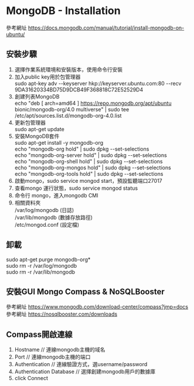 # MongoDB - Installation  
參考網址 https://docs.mongodb.com/manual/tutorial/install-mongodb-on-ubuntu/

## 安裝步驟  
1. 選擇作業系統環境和安裝版本，使用命令行安裝
2. 加入public key用於包管理器  
sudo apt-key adv --keyserver hkp://keyserver.ubuntu.com:80 --recv 9DA31620334BD75D9DCB49F368818C72E52529D4  
3. 創建列表MongoDB  
echo "deb [ arch=amd64 ] https://repo.mongodb.org/apt/ubuntu bionic/mongodb-org/4.0 multiverse" | sudo tee /etc/apt/sources.list.d/mongodb-org-4.0.list  
4. 更新包管理器  
sudo apt-get update  
5. 安裝MongoDB套件  
sudo apt-get install -y mongodb-org  
echo "mongodb-org hold" | sudo dpkg --set-selections  
echo "mongodb-org-server hold" | sudo dpkg --set-selections  
echo "mongodb-org-shell hold" | sudo dpkg --set-selections  
echo "mongodb-org-mongos hold" | sudo dpkg --set-selections  
echo "mongodb-org-tools hold" | sudo dpkg --set-selections  
6. 啟動mongo，sudo service mongod start，預設監聽端口27017  
7. 查看mongo 運行狀態，sudo service mongod status
8. 命令行 mongo，進入mongodb CMI  
9. 相關資料夾  
/var/log/mongodb (日誌)  
/var/lib/mongodb (數據存放路徑)  
/etc/mongod.conf (設定檔)  

## 卸載
sudo apt-get purge mongodb-org*  
sudo rm -r /var/log/mongodb  
sudo rm -r /var/lib/mongodb  
## 安裝GUI Mongo Compass & NoSQLBooster  
參考網址 https://www.mongodb.com/download-center/compass?jmp=docs  
參考網址 https://nosqlbooster.com/downloads
## Compass開啟連線  
1. Hostname // 連線mongodb主機的域名  
2. Port // 連線mongodb主機的端口  
3. Authentication // 連線驗證方式，選username/password  
4. Authentication Database // 選擇創建mongodb用戶的數據庫  
5. click Connect  